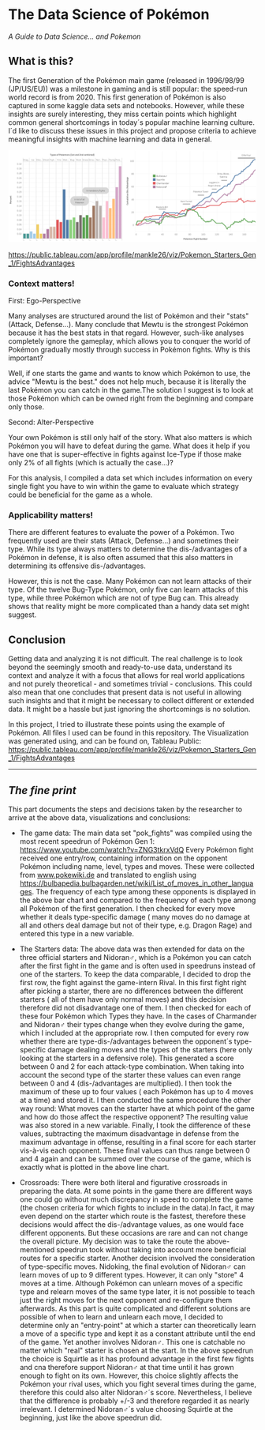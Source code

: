 # The Data Science of Pokémon
*A Guide to Data Science... and Pokemon*

## What is this?
The first Generation of the Pokémon main game (released in 
1996/98/99 (JP/US/EU)) was a milestone in gaming
and is still popular: the speed-run world record is from 2020. 
This first generation of Pokémon is also captured in some kaggle 
data sets and notebooks. However, while these insights are surely 
interesting, they miss certain points which highlight common general
shortcomings in today´s popular machine learning culture. I´d like to
discuss these issues in this project and propose criteria to achieve
meaningful insights with machine learning and data in general.

<img src="fights_and_advantages.png" width="800">

https://public.tableau.com/app/profile/mankle26/viz/Pokemon_Starters_Gen_1/FightsAdvantages 


### Context matters!
First: Ego-Perspective

Many analyses are structured around the list of Pokémon and their
"stats" (Attack, Defense...). Many conclude that Mewtu is the 
strongest Pokémon because it has the best stats in that regard.
However, such-like analyses completely ignore the gameplay, which
allows you to conquer the world of Pokémon gradually mostly through 
success in Pokémon fights. Why is this important?

Well, if one starts the game and wants to know which Pokémon to use,
the advice "Mewtu is the best." does not help much, because it is 
literally the last Pokémon you can catch in the game.The solution I 
suggest is to look at those Pokémon which can be owned 
right from the beginning and compare only those. 

Second: Alter-Perspective

Your own Pokémon is still only half of the story. What also matters
is which Pokémon you will have to defeat during the game. What does
it help if you have one that is super-effective in fights against
Ice-Type if those make only 2% of all fights (which is actually the case...)?

For this analysis, I compiled a data set which includes information
on every single fight you have to win within the game to evaluate
which strategy could be beneficial for the game as a whole.


### Applicability matters!
There are different features to evaluate the power of a Pokémon. 
Two frequently used are their stats (Attack, Defense...) and 
sometimes their type. While its type always matters to determine 
the dis-/advantages of a Pokémon in defense, it is also often assumed
that this also matters in determining its offensive dis-/advantages.

However, this is not the case. Many Pokémon can not learn attacks of
their type. Of the twelve Bug-Type Pokémon, only five can learn 
attacks of this type, while three Pokémon which are not of type Bug
can. This already shows that reality might be more complicated than a 
handy data set might suggest. 

## Conclusion
Getting data and analyzing it is not difficult. The real challenge is 
to look beyond the seemingly smooth and ready-to-use data, 
understand its context and 
analyze it with a focus that allows for real world applications and
not purely theoretical - and sometimes trivial - conclusions.
This could also mean that one concludes that present data is not 
useful in allowing such insights and that it might be necessary to 
collect different or extended data. It might be a hassle but just 
ignoring the shortcomings is no solution. 

In this project, I tried to illustrate these points using the example
of Pokémon. All files I used can be found in this repository. The 
Visualization was generated using, and can be found on, Tableau Public:
https://public.tableau.com/app/profile/mankle26/viz/Pokemon_Starters_Gen_1/FightsAdvantages

__________

## _The fine print_

This part documents the steps and decisions taken by the researcher
to arrive at the above data, visualizations and conclusions:

- The game data:
The main data set "pok_fights" was compiled using the most recent 
speedrun of Pokémon Gen 1: https://www.youtube.com/watch?v=ZNG3tkrxVdQ
Every Pokémon fight received one entry/row, containing information
on the opponent Pokémon including name, level, types and moves. These
were collected from www.pokewiki.de and translated to english using
https://bulbapedia.bulbagarden.net/wiki/List_of_moves_in_other_languages.
The frequency of each type among these opponents is displayed in the
above bar chart and compared to the frequency of each type among all
Pokémon of the first generation.
I then checked for every move whether it deals type-specific damage (
many moves do no damage at all and others deal damage but not of their
type, e.g. Dragon Rage) and entered this type in a new variable.


- The Starters data:
The above data was then extended for data on the three official starters
and Nidoran♂, which is a Pokémon you can catch after the first fight in 
the game and is often used in speedruns instead of one of the starters.
To keep the data comparable, I decided to drop the first row, the fight
against the game-intern Rival. In this first fight right after picking
a starter, there are no differences between the different starters (
all of them have only normal moves) and this decision therefore did 
not disadvantage one of them. I then checked for each of these four
Pokémon which Types they have. In the cases of Charmander and Nidoran♂
their types change when they evolve during the game, which I included
at the appropriate row. I then computed for every row whether there are
type-dis-/advantages between the opponent´s type-specific damage dealing
moves and the types of the starters (here only looking at the starters
in a defensive role). This generated a score between 0 and 2 for each
attack-type combination. When taking into account the second type of the
starter these values can even range between 0 and 4 (dis-/advantages
are multiplied). I then took the maximum of these up to four values (
each Pokémon has up to 4 moves at a time) and stored it. I then
conducted the same procedure the other way round: What moves can the 
starter have at which point of the game and how do those affect the 
respective opponent? The resulting value was also stored in a new
variable. Finally, I took the difference of these values, subtracting
the maximum disadvantage in defense from the maximum advantage in 
offense, resulting in a final score for each starter vis-à-vis each 
opponent. These final values can thus range between 0 and 4 again
and can be summed over the course of the game, which 
is exactly what is plotted in the above line chart.


- Crossroads:
There were both literal and figurative crossroads in preparing the data.
At some points in the game there are different ways one could go
without much discrepancy in speed to complete the game (the chosen
criteria for which fights to include in the data).In fact, it may even
depend on the starter which route is the fastest, therefore these
decisions would affect the dis-/advantage values, as one would face 
different opponents. But these occasions are rare and can not
change the overall picture. My decision was to take the route the
above-mentioned speedrun took without taking into account more
beneficial routes for a specific starter.
Another decision involved the consideration of type-specific moves.
Nidoking, the final evolution of Nidoran♂ can learn moves of up 
to 9 different types. However, it can only "store" 4 moves at a
time. Although Pokémon can unlearn moves of a specific type and
relearn moves of the same type later, it is not possible to teach
just the right moves for the next opponent and re-configure them
afterwards. As this part is quite complicated and different
solutions are possible of when to learn and unlearn each move,
I decided to determine only an "entry-point" at which a starter
can theoretically learn a move of a specific type and kept it as 
a constant attribute until the end of the game. Yet another
involves Nidoran♂. This one is catchable no matter which
"real" starter is chosen at the start. In the above speedrun
the choice is Squirtle as it has profound advantage in the 
first few fights and cna therefore support Nidoran♂ at that
time until it has grown enough to fight on its own. However,
this choice slightly affects the Pokémon your rival uses,
which you fight several times during the game, therefore this
could also alter Nidoran♂´s score. Nevertheless, I believe 
that the difference is probably +/-3 and therefore regarded it
as nearly irrelevant. I determined Nidoran♂´s value choosing
Squirtle at the beginning, just like the above speedrun did. 






